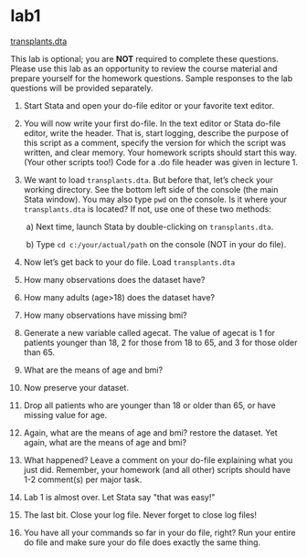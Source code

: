 # lab1

[transplants.dta](transplants.dta)

This lab is optional; you are **NOT** required to complete these questions. Please use this lab as an opportunity to review the course material and prepare yourself for the homework questions. Sample responses to the lab questions will be provided separately.

1. Start Stata and open your do-file editor or your favorite text editor.

2. You will now write your first do-file. In the text editor or Stata do-file editor, write the header. That is, start logging, describe the purpose of this script as a comment, specify the version for which the script was written, and clear memory. Your homework scripts should start this way. (Your other scripts too!) Code for a .do file header was given in lecture 1.

3. We want to load `transplants.dta`. But before that, let’s check your working directory. See the bottom left side of the console (the main Stata window). You may also type `pwd` on the console. Is it where your `transplants.dta` is located? If not, use one of these two methods:

&nbsp;&nbsp;&nbsp;&nbsp;&nbsp;&nbsp; a) Next time, launch Stata by double-clicking on `transplants.dta`.

&nbsp;&nbsp;&nbsp;&nbsp;&nbsp;&nbsp; b) Type `cd c:/your/actual/path` on the console (NOT in your do file). 
    
4. Now let’s get back to your do file. Load `transplants.dta`


5. How many observations does the dataset have?

6. How many adults (age>18) does the dataset have?

7. How many observations have missing bmi?

8.  Generate a new variable called agecat. The value of agecat is 1 for patients younger than 18, 2 for those from 18 to 65, and 3 for those older than 65.


9. What are the means of age and bmi?

10. Now preserve your dataset.

11. Drop all patients who are younger than 18 or older than 65, or have missing value for age.

12. Again, what are the means of age and bmi? restore the dataset. Yet again, what are the means of age and bmi?

13. What happened? Leave a comment on your do-file explaining what you just did. Remember, your homework (and all other) scripts should have 1-2 comment(s) per major task.

14. Lab 1 is almost over. Let Stata say "that was easy!"

15. The last bit. Close your log file. Never forget to close log files!

16. You have all your commands so far in your do file, right? Run your entire do file and make sure your do file does exactly the same thing.




